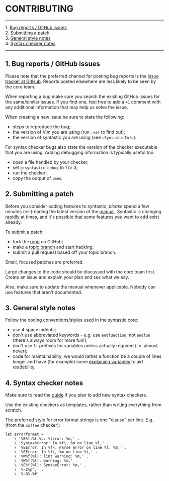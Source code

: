 # CONTRIBUTING
- - -
1\. [Bug reports / GitHub issues](#bugreps)  
2\. [Submitting a patch](#patches)  
3\. [General style notes](#generalstyle)  
4\. [Syntax checker notes](#checkerstyle)  
- - -

<a name="bugreps"></a>

## 1. Bug reports / GitHub issues

Please note that the preferred channel for posting bug reports is the
[issue tracker at GitHub][0]. Reports posted elsewhere are less likely
to be seen by the core team.

When reporting a bug make sure you search the existing GitHub issues
for the same/similar issues. If you find one, feel free to add a `+1`
comment with any additional information that may help us solve the
issue.

When creating a new issue be sure to state the following:

* steps to reproduce the bug;
* the version of Vim you are using (run `:ver` to find out);
* the version of syntastic you are using (see `:SyntasticInfo`).

For syntax checker bugs also state the version of the checker executable
that you are using. Adding debugging information is typically useful
too:

* open a file handled by your checker;
* set `g:syntastic_debug` to 1 or 3;
* run the checker;
* copy the output of `:mes`.

<a name="patches"></a>

## 2. Submitting a patch

Before you consider adding features to syntastic, _please_ spend a few minutes
(re-)reading the latest version of the [manual][1]. Syntastic is changing
rapidly at times, and it's possible that some features you want to add exist
already.

To submit a patch:

* fork the [repo][2] on GitHub;
* make a [topic branch][3] and start hacking;
* submit a pull request based off your topic branch.

Small, focused patches are preferred.

Large changes to the code should be discussed with the core team first.
Create an issue and explain your plan and see what we say.

Also, make sure to update the manual whenever applicable. Nobody can use
features that aren't documented.

<a name="generalstyle"></a>

## 3. General style notes

Follow the coding conventions/styles used in the syntastic core:

* use 4 space indents;
* don't use abbreviated keywords - e.g. use `endfunction`, not `endfun`
(there's always room for more fun!);
* don't use `l:` prefixes for variables unless actually required (i.e.
almost never);
* code for maintainability; we would rather a function be a couple of
lines longer and have (for example) some [explaining variables][4] to
aid readability.

<a name="checkerstyle"></a>

## 4. Syntax checker notes

Make sure to read the [guide][5] if you plan to add new syntax checkers.

Use the existing checkers as templates, rather than writing everything
from scratch.

The preferred style for error format strings is one "clause" per line.
E.g. (from the `coffee` checker):

```vim
let errorformat =
    \ '%E%f:%l:%c: %trror: %m,' .
    \ 'Syntax%trror: In %f\, %m on line %l,' .
    \ '%EError: In %f\, Parse error on line %l: %m,' .
    \ '%EError: In %f\, %m on line %l,' .
    \ '%W%f(%l): lint warning: %m,' .
    \ '%W%f(%l): warning: %m,' .
    \ '%E%f(%l): SyntaxError: %m,' .
    \ '%-Z%p^,' .
    \ '%-G%.%#'
```

[0]: https://github.com/scrooloose/syntastic/issues
[1]: https://github.com/scrooloose/syntastic/blob/master/doc/syntastic.txt
[2]: https://github.com/scrooloose/syntastic
[3]: https://github.com/dchelimsky/rspec/wiki/Topic-Branches#using-topic-branches-when-contributing-patches
[4]: http://www.refactoring.com/catalog/extractVariable.html
[5]: https://github.com/scrooloose/syntastic/wiki/Syntax-Checker-Guide

